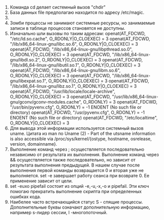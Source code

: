 1. Команда сd делает системный вызов "chdir"  
2. База данных file предполагаю находится по адресу /etc/magic.  
3.   
4. Зомби процессы не занимают системные ресурсы, но занимаемые записи в таблице процессов становятся не доступны.  
5. Изначально шли вызовы по таким адресам:
openat(AT_FDCWD, "/etc/ld.so.cache", O_RDONLY|O_CLOEXEC) = 3
openat(AT_FDCWD, "/lib/x86_64-linux-gnu/libc.so.6", O_RDONLY|O_CLOEXEC) = 3
openat(AT_FDCWD, "/lib/x86_64-linux-gnu/libpthread.so.0", O_RDONLY|O_CLOEXEC) = 3
openat(AT_FDCWD, "/lib/x86_64-linux-gnu/libdl.so.2", O_RDONLY|O_CLOEXEC) = 3
openat(AT_FDCWD, "/lib/x86_64-linux-gnu/libutil.so.1", O_RDONLY|O_CLOEXEC) = 3
openat(AT_FDCWD, "/lib/x86_64-linux-gnu/libm.so.6", O_RDONLY|O_CLOEXEC) = 3
openat(AT_FDCWD, "/lib/x86_64-linux-gnu/libexpat.so.1", O_RDONLY|O_CLOEXEC) = 3
openat(AT_FDCWD, "/lib/x86_64-linux-gnu/libz.so.1", O_RDONLY|O_CLOEXEC) = 3
openat(AT_FDCWD, "/usr/lib/locale/locale-archive", O_RDONLY|O_CLOEXEC) = 3
openat(AT_FDCWD, "/usr/lib/x86_64-linux-gnu/gconv/gconv-modules.cache", O_RDONLY) = 3
openat(AT_FDCWD, "/usr/bin/pyvenv.cfg", O_RDONLY) = -1 ENOENT (No such file or directory)
openat(AT_FDCWD, "/usr/pyvenv.cfg", O_RDONLY) = -1 ENOENT (No such file or directory)
openat(AT_FDCWD, "/etc/localtime", O_RDONLY|O_CLOEXEC) = 3
6. Для вывода этой информации используется системный вызов uname. Цитата из man по Uname (2) - Part of the utsname information is also accessible via /proc/sys/kernel/{ostype, hostname, osrelease, version, domainname}.
7. Выполнение команд через ; осуществляется последовательно независимо от результата их выполнения. Выполнение команд через && осуществляется также последовательно, но зависит от результата выполнения предыдущей. В нашем случае после выполнения первой команды возвращается 0 и вторая уже не выполняется. set -e завершает работу сеанса при возврате 0. Ее применение зависит от цели.  
8. set -euxo pipefail состоит из опций -e,-u,-x,-o и pipefail. Эти ключ помогаю прекратить выполнение скрипта при определенных ошибках кода.  
9. Наибелее часто встречающийся статус S - спящие процессы. Дополнительные буквы означают дополнительную информацию, например s-лидер сессии, l -многопоточный.
